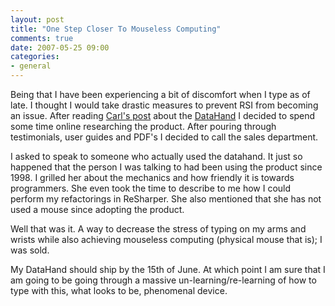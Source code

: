 ```yaml
---
layout: post
title: "One Step Closer To Mouseless Computing"
comments: true
date: 2007-05-25 09:00
categories:
- general
---
```


Being that I have been experiencing a bit of discomfort when I type as of late. I thought I would take drastic measures to prevent RSI from becoming an issue. After reading [Carl's post](http://www.intellectualhedonism.com/2007/05/24/ImFinallyUsingTheDataHand.aspx) about the [DataHand](http://www.datahand.com/) I decided to spend some time online researching the product. After pouring through testimonials, user guides and PDF's I decided to call the sales department.

I asked to speak to someone who actually used the datahand. It just so happened that the person I was talking to had been using the product since 1998. I grilled her about  the mechanics and how friendly it is towards programmers. She even took the time to describe to me how I could perform my refactorings in ReSharper. She also mentioned that she has not used a mouse since adopting the product.

Well that was it. A way to decrease the stress of typing on my arms and wrists while also achieving mouseless computing (physical mouse that is); I was sold.

My DataHand should ship by the 15th of June. At which point I am sure that I am going to be going through a massive un-learning/re-learning of how to type with this, what looks to be, phenomenal device.




